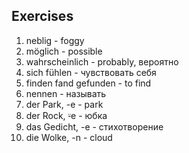 ## Exercises
1. neblig - foggy<br>
2. möglich - possible<br>
3. wahrscheinlich - probably, вероятно<br>
4. sich fühlen - чувствовать себя<br>
5. finden fand gefunden - to find<br>
6. nennen - называть<br>
7. der Park, -e - park<br>
8. der Rock, ⸚e - юбка<br>
9. das Gedicht, -e - стихотворение<br>
10. die Wolke, -n - cloud<br>

